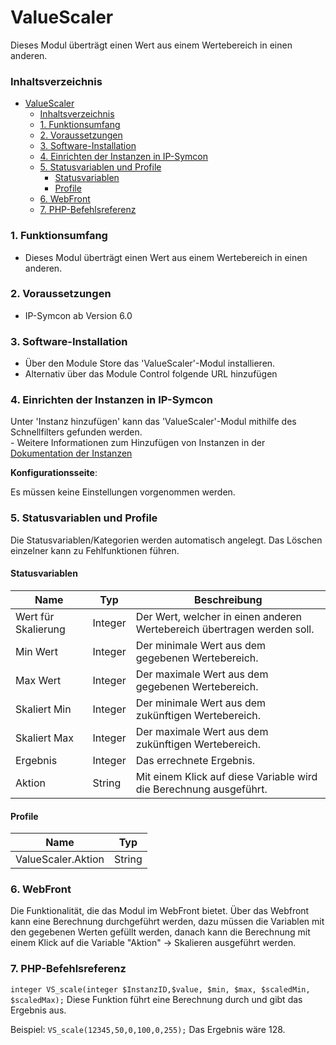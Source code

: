 # ValueScaler
Dieses Modul überträgt einen Wert aus einem Wertebereich in einen anderen.

### Inhaltsverzeichnis

- [ValueScaler](#valuescaler)
    - [Inhaltsverzeichnis](#inhaltsverzeichnis)
    - [1. Funktionsumfang](#1-funktionsumfang)
    - [2. Voraussetzungen](#2-voraussetzungen)
    - [3. Software-Installation](#3-software-installation)
    - [4. Einrichten der Instanzen in IP-Symcon](#4-einrichten-der-instanzen-in-ip-symcon)
    - [5. Statusvariablen und Profile](#5-statusvariablen-und-profile)
      - [Statusvariablen](#statusvariablen)
      - [Profile](#profile)
    - [6. WebFront](#6-webfront)
    - [7. PHP-Befehlsreferenz](#7-php-befehlsreferenz)

### 1. Funktionsumfang

* Dieses Modul überträgt einen Wert aus einem Wertebereich in einen anderen.

### 2. Voraussetzungen

- IP-Symcon ab Version 6.0

### 3. Software-Installation

* Über den Module Store das 'ValueScaler'-Modul installieren.
* Alternativ über das Module Control folgende URL hinzufügen

### 4. Einrichten der Instanzen in IP-Symcon

 Unter 'Instanz hinzufügen' kann das 'ValueScaler'-Modul mithilfe des Schnellfilters gefunden werden.  
	- Weitere Informationen zum Hinzufügen von Instanzen in der [Dokumentation der Instanzen](https://www.symcon.de/service/dokumentation/konzepte/instanzen/#Instanz_hinzufügen)

__Konfigurationsseite__:

Es müssen keine Einstellungen vorgenommen werden.

### 5. Statusvariablen und Profile

Die Statusvariablen/Kategorien werden automatisch angelegt. Das Löschen einzelner kann zu Fehlfunktionen führen.

#### Statusvariablen

Name   | Typ     | Beschreibung
------ | ------- | ------------
Wert für Skalierung|Integer|Der Wert, welcher in einen anderen Wertebereich übertragen werden soll.
Min Wert|Integer|Der minimale Wert aus dem gegebenen Wertebereich.
Max Wert|Integer|Der maximale Wert aus dem gegebenen Wertebereich.
Skaliert Min|Integer|Der minimale Wert aus dem zukünftigen Wertebereich.
Skaliert Max|Integer|Der maximale Wert aus dem zukünftigen Wertebereich.
Ergebnis|Integer|Das errechnete Ergebnis.
Aktion|String|Mit einem Klick auf diese Variable wird die Berechnung ausgeführt.

#### Profile

Name   | Typ
------ | -------
ValueScaler.Aktion | String

### 6. WebFront

Die Funktionalität, die das Modul im WebFront bietet.
Über das Webfront kann eine Berechnung durchgeführt werden, dazu müssen die Variablen mit den gegebenen Werten gefüllt werden, danach kann die Berechnung mit einem Klick auf die Variable "Aktion" -> Skalieren ausgeführt werden.

### 7. PHP-Befehlsreferenz

`integer VS_scale(integer $InstanzID,$value, $min, $max, $scaledMin, $scaledMax);`
Diese Funktion führt eine Berechnung durch und gibt das Ergebnis aus.

Beispiel:
`VS_scale(12345,50,0,100,0,255);`
Das Ergebnis wäre 128.  